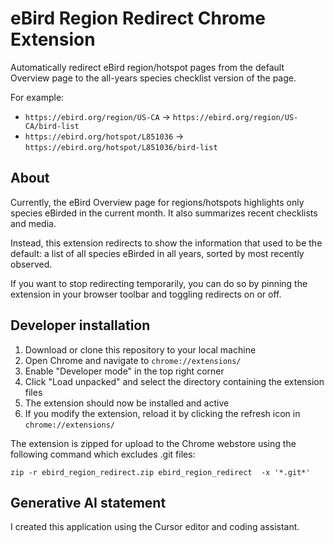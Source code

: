 # eBird Region Redirect Chrome Extension

Automatically redirect eBird region/hotspot pages from the default Overview page to the all-years species checklist version of the page.

For example:
- `https://ebird.org/region/US-CA` → `https://ebird.org/region/US-CA/bird-list`
- `https://ebird.org/hotspot/L851036` → `https://ebird.org/hotspot/L851036/bird-list`

## About

Currently, the eBird Overview page for regions/hotspots highlights only species eBirded in the current month. It also summarizes recent checklists and media.

Instead, this extension redirects to show the information that used to be the default: a list of all species eBirded in all years, sorted by most recently observed.

If you want to stop redirecting temporarily, you can do so by pinning the extension in your browser toolbar and toggling redirects on or off.

## Developer installation

1. Download or clone this repository to your local machine
2. Open Chrome and navigate to `chrome://extensions/`
3. Enable "Developer mode" in the top right corner
4. Click "Load unpacked" and select the directory containing the extension files
5. The extension should now be installed and active
6. If you modify the extension, reload it by clicking the refresh icon in `chrome://extensions/`

The extension is zipped for upload to the Chrome webstore using the following command which excludes .git files:
```
zip -r ebird_region_redirect.zip ebird_region_redirect  -x '*.git*'
```

## Generative AI statement

I created this application using the Cursor editor and coding assistant.
